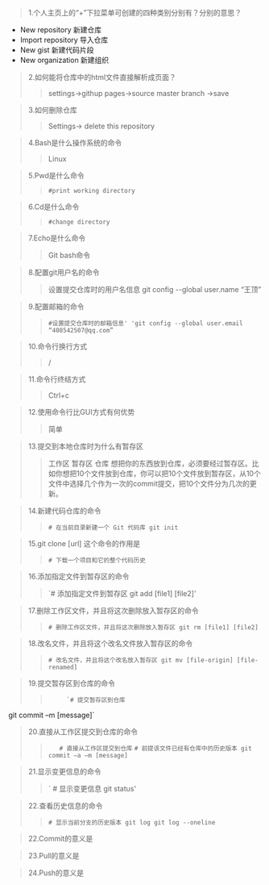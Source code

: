 >1.个人主页上的“+”下拉菜单可创建的四种类别分别有？分别的意思？
* New repository   新建仓库
* Import repository  导入仓库
* New  gist   新建代码片段
* New  organization   新建组织

>2.如何能将仓库中的html文件直接解析成页面？
>>settings->githup pages->source master branch ->save

>3.如何删除仓库
>>Settings-> delete this repository

>4.Bash是什么操作系统的命令
>>Linux

>5.Pwd是什么命令
>> `#print working directory`

>6.Cd是什么命令
>> `#change directory`

>7.Echo是什么命令
>>Git bash命令

>8.配置git用户名的命令
>>设置提交仓库时的用户名信息
>>git config --global user.name “王顶”

>9.配置邮箱的命令
>>`#设置提交仓库时的邮箱信息'
>>'git config --global user.email “408542507@qq.com”`

>10.命令行换行方式
>>/

>11.命令行终结方式
>>Ctrl+c

>12.使用命令行比GUI方式有何优势
>>简单

>13.提交到本地仓库时为什么有暂存区
>>工作区   暂存区   仓库
>>想把你的东西放到仓库，必须要经过暂存区。比如你想把10个文件放到仓库，你可以把10个文件放到暂存区，从10个文件中选择几个作为一次的commit提交，把10个文件分为几次的更新。

>14.新建代码仓库的命令
>>`# 在当前目录新建一个 Git 代码库
git init`

>15.git clone [url] 这个命令的作用是
>>`# 下载一个项目和它的整个代码历史`

>16.添加指定文件到暂存区的命令
>>`# 添加指定文件到暂存区
git add [file1] [file2]'

>17.删除工作区文件，并且将这次删除放入暂存区的命令
>>`# 删除工作区文件，并且将这次删除放入暂存区
git rm [file1] [file2]`

>18.改名文件，并且将这个改名文件放入暂存区的命令
>>`# 改名文件，并且将这个改名放入暂存区
git mv [file-origin] [file-renamed]`

>19.提交暂存区到仓库的命令
 >>          `# 提交暂存区到仓库
git commit –m [message]`

>20.直接从工作区提交到仓库的命令
>>`   # 直接从工作区提交到仓库`
`# 前提该文件已经有仓库中的历史版本
git commit –a –m [message]`

>21.显示变更信息的命令
 >>`   # 显示变更信息
git status'


>22.查看历史信息的命令
 >>`# 显示当前分支的历史版本
git log
git log --oneline`

>22.Commit的意义是
  
>23.Pull的意义是

>24.Push的意义是


